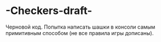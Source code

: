 # -Checkers-draft-
Черновой код. Попытка написать шашки в консоли самым примитивным способом (не все правила игры дописаны).
